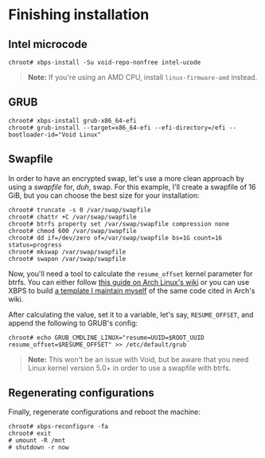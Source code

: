 # Finishing installation
## Intel microcode
```console
chroot# xbps-install -Su void-repo-nonfree intel-ucode
```

> **Note:** If you're using an AMD CPU, install `linux-firmware-amd` instead.

## GRUB
```console
chroot# xbps-install grub-x86_64-efi
chroot# grub-install --target=x86_64-efi --efi-directory=/efi --bootloader-id="Void Linux"
```

## Swapfile
In order to have an encrypted swap, let's use a more clean approach by using a _swapfile_ for,
_duh_, swap. For this example, I'll create a swapfile of 16 GiB, but you can choose the best size
for your installation:
```console
chroot# truncate -s 0 /var/swap/swapfile
chroot# chattr +C /var/swap/swapfile
chroot# btrfs property set /var/swap/swapfile compression none
chroot# chmod 600 /var/swap/swapfile
chroot# dd if=/dev/zero of=/var/swap/swapfile bs=1G count=16 status=progress
chroot# mkswap /var/swap/swapfile
chroot# swapon /var/swap/swapfile
```

Now, you'll need a tool to calculate the `resume_offset` kernel parameter for btrfs. You can either
follow [this guide on Arch Linux's
wiki](https://wiki.archlinux.org/index.php/Power_management/Suspend_and_hibernate#Hibernation_into_swap_file_on_Btrfs)
or you can use XBPS to build [a template I maintain
myself](https://github.com/gbrlsnchs/void-packages/tree/btrfs_map_physical) of the same code cited
in Arch's wiki.

After calculating the value, set it to a variable, let's say, `RESUME_OFFSET`, and append the
following to GRUB's config:
```console
chroot# echo GRUB_CMDLINE_LINUX="resume=UUID=$ROOT_UUID resume_offset=$RESUME_OFFSET" >> /etc/default/grub
```

> **Note:** This won't be an issue with Void, but be aware that you need Linux kernel version 5.0+
> in order to use a swapfile with btrfs.

## Regenerating configurations
Finally, regenerate configurations and reboot the machine:
```console
chroot# xbps-reconfigure -fa
chroot# exit
# umount -R /mnt
# shutdown -r now
```
